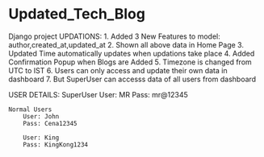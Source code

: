 # Updated_Tech_Blog
Django project
UPDATIONS:
    1. Added 3 New Features to model: author,created_at,updated_at
    2. Shown all above data in Home Page
    3. Updated Time automatically updates when updations take place
    4. Added Confirmation Popup when Blogs are Added
    5. Timezone is changed from UTC to IST
    6. Users can only access and update their own data in dashboard 
    7. But SuperUser can accesss data of all users from dashboard


USER DETAILS:
    SuperUser
        User: MR
        Pass: mr@12345

    Normal Users
        User: John
        Pass: Cena12345

        User: King
        Pass: KingKong1234
